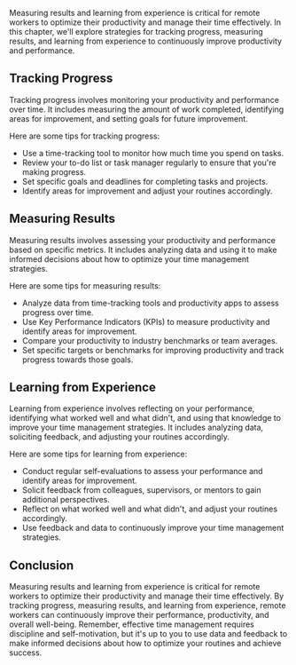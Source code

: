 
Measuring results and learning from experience is critical for remote workers to optimize their productivity and manage their time effectively. In this chapter, we'll explore strategies for tracking progress, measuring results, and learning from experience to continuously improve productivity and performance.

Tracking Progress
-----------------

Tracking progress involves monitoring your productivity and performance over time. It includes measuring the amount of work completed, identifying areas for improvement, and setting goals for future improvement.

Here are some tips for tracking progress:

- Use a time-tracking tool to monitor how much time you spend on tasks.
- Review your to-do list or task manager regularly to ensure that you're making progress.
- Set specific goals and deadlines for completing tasks and projects.
- Identify areas for improvement and adjust your routines accordingly.

Measuring Results
-----------------

Measuring results involves assessing your productivity and performance based on specific metrics. It includes analyzing data and using it to make informed decisions about how to optimize your time management strategies.

Here are some tips for measuring results:

- Analyze data from time-tracking tools and productivity apps to assess progress over time.
- Use Key Performance Indicators (KPIs) to measure productivity and identify areas for improvement.
- Compare your productivity to industry benchmarks or team averages.
- Set specific targets or benchmarks for improving productivity and track progress towards those goals.

Learning from Experience
------------------------

Learning from experience involves reflecting on your performance, identifying what worked well and what didn't, and using that knowledge to improve your time management strategies. It includes analyzing data, soliciting feedback, and adjusting your routines accordingly.

Here are some tips for learning from experience:

- Conduct regular self-evaluations to assess your performance and identify areas for improvement.
- Solicit feedback from colleagues, supervisors, or mentors to gain additional perspectives.
- Reflect on what worked well and what didn't, and adjust your routines accordingly.
- Use feedback and data to continuously improve your time management strategies.

Conclusion
----------

Measuring results and learning from experience is critical for remote workers to optimize their productivity and manage their time effectively. By tracking progress, measuring results, and learning from experience, remote workers can continuously improve their performance, productivity, and overall well-being. Remember, effective time management requires discipline and self-motivation, but it's up to you to use data and feedback to make informed decisions about how to optimize your routines and achieve success.
